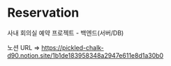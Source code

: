 # Reservation
사내 회의실 예약 프로젝트 - 백엔드(서버/DB)

노션 URL => https://pickled-chalk-d90.notion.site/1b1de183958348a2947e611e8d1a30b0
